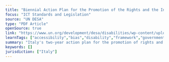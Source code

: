 ```yaml
---
title: "Biennial Action Plan for the Promotion of the Rights and the Integration of People with Disabilities"
focus: "ICT Standards and Legislation"
source: "UN DESA"
type: "PDF Article"
openSource: true
link: "https://www.un.org/development/desa/disabilities/wp-content/uploads/sites/15/2019/11/Italy_Biennial-action-plan-for-the-promotion-of-the-rights-and-the-integration-of-people-with-disabilities.pdf"
learnTags: ["accessibility","bias","disability","framework","government","rights","ict","inclusivePractice"]
summary: "Italy's two-year action plan for the promotion of rights and the integration of people with disabilities after the implementation of new national and international legislation."
keywords: []
jurisdiction: ["Italy"]
---
```

